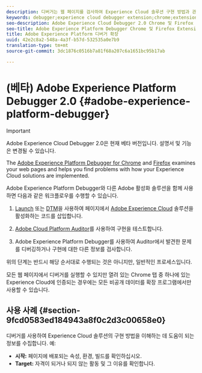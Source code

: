 ```yaml
---
description: 디버거는 웹 페이지를 검사하여 Experience Cloud 솔루션 구현 방법과 관련된 문제를 찾는 데 도움을 줍니다.
keywords: debugger;experience cloud debugger extension;chrome;extension
seo-description: Adobe Experience Cloud Debugger 2.0 Chrome 및 Firefox 확장 프로그램에 대한 기술 문서 - 웹 페이지를 살펴보고 Experience Cloud 솔루션 구현과 관련된 문제를 파악합니다.
seo-title: Adobe Experience Platform Debugger Chrome 및 Firefox Extension
title: Adobe Experience Platform 디버거 확장
uuid: 42e2c8a2-548a-4a3f-b57d-532535a0e7b9
translation-type: tm+mt
source-git-commit: 3dc1876c0516b7a81f68a207c6a1651bc95b17ab

---
```



# (베타) Adobe Experience Platform Debugger 2.0 {#adobe-experience-platform-debugger}

>[!IMPORTANT]
>
>Adobe Experience Cloud Debugger 2.0은 현재 베타 버전입니다. 설명서 및 기능은 변경될 수 있습니다.

The [Adobe Experience Platform Debugger for Chrome](https://chrome.google.com/webstore/detail/adobe-experience-cloud-de/ocdmogmohccmeicdhlhhgepeaijenapj) and [Firefox](https://addons.mozilla.org/ko-KR/firefox/addon/adobe-experience-platform-dbg/) examines your web pages and helps you find problems with how your Experience Cloud solutions are implemented.

Adobe Experience Platform Debugger와 다른 Adobe 활성화 솔루션을 함께 사용하면 다음과 같은 워크플로우를 수행할 수 있습니다.

1. [Launch](https://docs.adobe.com/content/help/ko-KR/launch/using/overview.html) 또는 [DTM](https://docs.adobe.com/content/help/ko-KR/dtm/using/dtm-home.html)을 사용하여 페이지에서 [Adobe Experience Cloud](https://docs.adobe.com/content/help/ko-KR/core-services/interface/experience-cloud.html) 솔루션을 활성화하는 코드를 삽입합니다.

1. [Adobe Cloud Platform Auditor](https://experiencecloud.adobe.com/resources/help/en_US/auditor/)를 사용하여 구현을 테스트합니다.
1. Adobe Experience Platform Debugger를 사용하여 Auditor에서 발견한 문제를 디버깅하거나 구현에 대한 다른 정보를 검사합니다.

위의 단계는 반드시 해당 순서대로 수행되는 것은 아니지만, 일반적인 프로세스입니다.

모든 웹 페이지에서 디버거를 실행할 수 있지만 열려 있는 Chrome 탭 중 하나에 있는 Experience Cloud에 인증되는 경우에는 모든 비공개 데이터를 확장 프로그램에서만 사용할 수 있습니다.

## 사용 사례 {#section-9fcd0583ed184943a8f0c2d3c00658e0}

디버거를 사용하여 Experience Cloud 솔루션의 구현 방법을 이해하는 데 도움이 되는 정보를 수집합니다. 예:

* **시작:** 페이지에 배포되는 속성, 환경, 빌드를 확인하십시오.
* **Target:** 자격이 되거나 되지 않는 활동 및 그 이유를 확인합니다.
